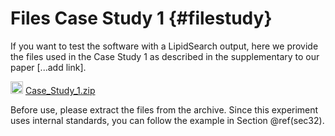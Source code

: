 
# Files Case Study 1 {#filestudy}

If you want to test the software with a LipidSearch output, here we provide the files used in the Case Study 1 as described in the supplementary to our paper [...add link]. 

<img src="https://raw.githubusercontent.com/FortAwesome/Font-Awesome/6.x/svgs/solid/download.svg" width="20" height="20"> [Case_Study_1.zip](https://github.com/ShinyFabio/ADViSELipidomics_book/raw/main/data_example/Case_Study_%231.zip)

Before use, please extract the files from the archive. Since this experiment uses internal standards, you can follow the example in Section \@ref(sec32).
